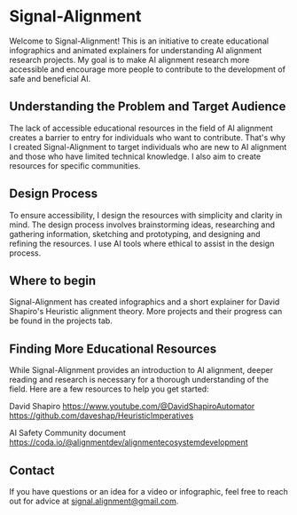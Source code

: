 # Signal-Alignment
Welcome to Signal-Alignment! This is an initiative to create educational infographics and animated explainers for understanding AI alignment research projects. My goal is to make AI alignment research more accessible and encourage more people to contribute to the development of safe and beneficial AI.

## Understanding the Problem and Target Audience
The lack of accessible educational resources in the field of AI alignment creates a barrier to entry for individuals who want to contribute. That's why I created Signal-Alignment to target individuals who are new to AI alignment and those who have limited technical knowledge. I also aim to create resources for specific communities.

## Design Process
To ensure accessibility, I design the resources with simplicity and clarity in mind. The design process involves brainstorming ideas, researching and gathering information, sketching and prototyping, and designing and refining the resources. I use AI tools where ethical to assist in the design process.

## Where to begin
Signal-Alignment has created infographics and a short explainer for David Shapiro's Heuristic alignment theory. More projects and their progress can be found in the projects tab.

## Finding More Educational Resources
While Signal-Alignment provides an introduction to AI alignment, deeper reading and research is necessary for a thorough understanding of the field. Here are a few resources to help you get started:

David Shapiro
https://www.youtube.com/@DavidShapiroAutomator
https://github.com/daveshap/HeuristicImperatives

AI Safety Community document
https://coda.io/@alignmentdev/alignmentecosystemdevelopment


## Contact
If you have questions or an idea for a video or infographic, feel free to reach out for advice at signal.alignment@gmail.com.
